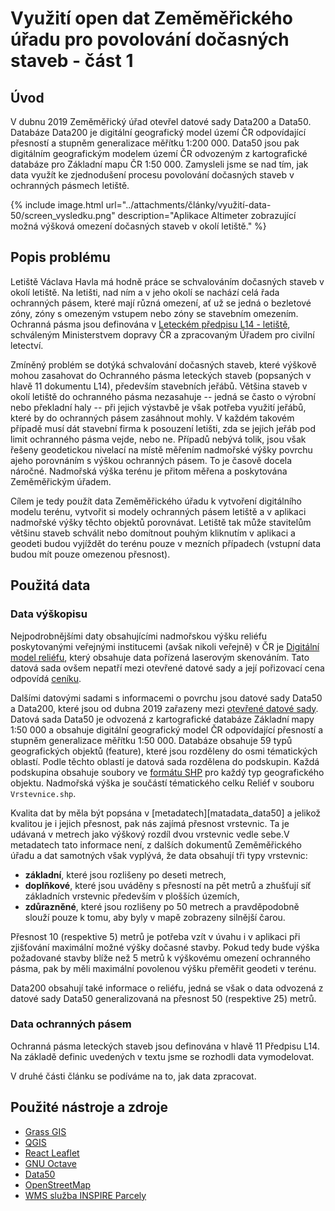 # Využití open dat Zeměměřického úřadu pro povolování dočasných staveb - část 1

<!--more-->
## Úvod
V dubnu 2019 Zeměměřický úřad otevřel datové sady Data200 a Data50. Databáze Data200 je digitální geografický model území ČR odpovídající přesností a stupněm generalizace měřítku 1:200 000. Data50 jsou pak digitálním geografickým modelem území ČR odvozeným z kartografické databáze pro Základní mapu ČR 1:50 000. Zamysleli jsme se nad tím, jak data využít ke zjednodušení procesu povolování dočasných staveb v ochranných pásmech letiště.

{% include image.html
   url="../attachments/články/využití-data-50/screen_vysledku.png"
   description="Aplikace Altimeter zobrazující možná výšková omezení dočasných staveb v okolí letiště."
%}

## Popis problému
Letiště Václava Havla má hodně práce se schvalováním dočasných staveb v okolí letiště. Na letišti, nad ním a v jeho okolí se nachází celá řada ochranných pásem, které mají různá omezení, ať už se jedná o bezletové zóny, zóny s omezeným vstupem nebo zóny se stavebním omezením. Ochranná pásma jsou definována v [Leteckém předpisu L14 - letiště][link_l14], schváleným Ministerstvem dopravy ČR a zpracovaným Úřadem pro civilní letectví.

Zmíněný problém se dotýká schvalování dočasných staveb, které výškově mohou zasahovat do Ochranného pásma leteckých staveb (popsaných v hlavě 11 dokumentu L14), především stavebních jeřábů. Většina staveb v okolí letiště do ochranného pásma nezasahuje --  jedná se často o výrobní nebo překladní haly -- při jejich výstavbě je však potřeba využití jeřábů, které by do ochranných pásem zasáhnout mohly. V každém takovém případě musí dát stavební firma k posouzení letišti, zda se jejich jeřáb pod limit ochranného pásma vejde, nebo ne. Případů nebývá tolik, jsou však řešeny geodetickou nivelací na místě měřením nadmořské výšky povrchu ajeho porovnáním s výškou ochranných pásem. To je časově docela náročné. Nadmořská výška terénu je přitom měřena a poskytována Zeměměřickým úřadem.

Cílem je tedy použít data Zeměměřického úřadu k vytvoření digitálního modelu terénu, vytvořit si modely ochranných pásem letiště a v aplikaci nadmořské výšky těchto objektů porovnávat. Letiště tak může stavitelům většinu staveb schválit nebo domítnout pouhým kliknutím v aplikaci a geodeti budou vyjíždět do terénu pouze v mezních případech (vstupní data budou mít pouze omezenou přesnost).

## Použitá data

### Data výškopisu
Nejpodrobnějšími daty obsahujícími nadmořskou výšku reliéfu poskytovanými veřejnými institucemi (avšak nikoli veřejně) v ČR je [Digitální model reliéfu][link_dmr], který obsahuje data pořízená laserovým skenováním. Tato datová sada ovšem nepatří mezi otevřené datové sady a její pořizovací cena odpovídá [ceníku][ceník_ZÚ_link].

Dalšími datovými sadami s informacemi o povrchu jsou datové sady Data50 a Data200, které jsou od dubna 2019 zařazeny mezi [otevřené datové sady][nkod_data50_link]. Datová sada Data50 je odvozená z kartografické databáze Základní mapy 1:50 000 a obsahuje digitální geografický model ČR odpovídající přesností a stupněm generalizace měřítku 1:50 000. Databáze obsahuje 59 typů geografických objektů (feature), které jsou rozděleny do osmi tématických oblastí. Podle těchto oblastí je datová sada rozdělena do podskupin. Každá podskupina obsahuje soubory ve [formátu SHP][shapefile_spec] pro každý typ geografického objektu. Nadmořská výška je součástí tématického celku Reliéf v souboru `Vrstevnice.shp`.

Kvalita dat by měla být popsána v [metadatech][matadata_data50] a jelikož kvalitou je i jejich přesnost, pak nás zajímá přesnost vrstevnic. Ta je udávaná v metrech jako výškový rozdíl dvou vrstevnic vedle sebe.V metadatech tato informace není, z dalších dokumentů Zeměměřického úřadu a dat samotných však vyplývá, že data obsahují tři typy vrstevnic:
- **základní**, které jsou rozlišeny po deseti metrech,
- **doplňkové**, které jsou uváděny s přesností na pět metrů a zhušťují síť základních vrstevnic především v plošších územích,
- **zdůrazněné**, které jsou rozlišeny po 50 metrech a pravděpodobně slouží pouze k tomu, aby byly v mapě zobrazeny silnější čarou.

Přesnost 10 (respektive 5) metrů je potřeba vzít v úvahu i v aplikaci při zjišťování maximální možné výšky dočasné stavby. Pokud tedy bude výška požadované stavby blíže než 5 metrů k výškovému omezení ochranného pásma, pak by měli maximální povolenou výšku přeměřit geodeti v terénu.

Data200 obsahují také informace o reliéfu, jedná se však o data odvozená z datové sady Data50 generalizovaná na přesnost 50 (respektive 25) metrů.

### Data ochranných pásem

Ochranná pásma leteckých staveb jsou definována v hlavě 11 Předpisu L14. Na základě definic uvedených v textu jsme se rozhodli data vymodelovat.

V druhé části článku se podíváme na to, jak data zpracovat.

## Použité nástroje a zdroje

- [Grass GIS][grass]
- [QGIS][qgis]
- [React Leaflet][react-leaflet]
- [GNU Octave][octave]
- [Data50][metadata_data50]
- [OpenStreetMap][openstreetmap]
- [WMS služba INSPIRE Parcely][wms-cp]

[link_l14]: https://aim.rlp.cz/predpisy/predpisy/dokumenty/L/L-14/data/print/L-14_cely.pdf "Letecký předpis L14 - Letiště"
[link_dmr]: https://geoportal.cuzk.cz/Default.aspx?mode=TextMeta&side=vyskopis&metadataID=CZ-CUZK-DMR5G-V&head_tab=sekce-02-gp&menu=302 "Digitální model reliéfu 5. generace"
[ceník_ZÚ_link]: https://geoportal.cuzk.cz/Dokumenty/Cenik.pdf "Ceník produktů Zeměměřického úřadu"
[nkod_data50_link]: https://data.gov.cz/datov%C3%A1-sada?iri=https%3A%2F%2Fdata.gov.cz%2Fzdroj%2Fdatov%C3%A9-sady%2FZmmerickyU%2F671714680 "Záznam datové sady Data50 v Národním katalogu otevřených dat"
[shapefile_spec]: https://www.esri.com/library/whitepapers/pdfs/shapefile.pdf "Technický popis formátu ESRI Shapefile"
[metadata_data50]: https://geoportal.cuzk.cz/getHTML.aspx?mode=Metadata&fnc=getRecord&identifierid=CZ-CUZK-DATA50-RELIEF-V "Metadata vrstvy Reliéf datové sady Data50"
[octave]: https://www.gnu.org/software/octave/index "Programovací jazyk GNU Octave"
[qgis]: https://www.qgis.org/en/site/ "Stránky porjektu QGIS"
[grass]: https://grass.osgeo.org/ "Stránky projektu Grass GIS"
[react-leaflet]: https://react-leaflet.js.org/ "React komponenty pro mapy v Leafletu"
[openstreetmap]: http://openstreetmap.org "Otevřená databáze prostorových dat"
[wms-cp]: https://geoportal.cuzk.cz/Default.aspx?lng=CZ&mode=TextMeta&side=INSPIRE_dSady&metadataID=CZ-00025712-CUZK_WMS-MD_CP&metadataXSL=metadata.sluzba&menu=416&head_tab=sekce-04-gp "Webová služba poskytující obrazová data Parcel harmonizovaná a poskytovaná dle směrnice INSPIRE"
